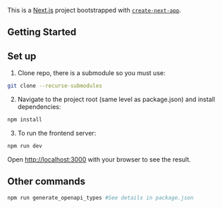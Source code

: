 This is a [Next.js](https://nextjs.org) project bootstrapped with [`create-next-app`](https://nextjs.org/docs/app/api-reference/cli/create-next-app).

## Getting Started

## Set up

1. Clone repo, there is a submodule so you must use:

```bash
git clone --recurse-submodules
```

2. Navigate to the project root (same level as package.json) and install dependencies:

```bash
npm install
```

3. To run the frontend server:

```bash
npm run dev
```

Open [http://localhost:3000](http://localhost:3000) with your browser to see the result.

## Other commands

```bash
npm run generate_openapi_types #See details in package.json
```
